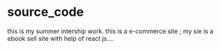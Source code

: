 # source_code
this is my summer intership work. this is a e-commerce site ; my sie is a ebook sell site with help of react js....
